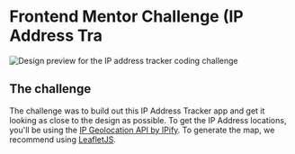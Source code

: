 # Frontend Mentor Challenge (IP Address Tra

![Design preview for the IP address tracker coding challenge](./design/desktop-preview.jpg)

## The challenge

The challenge was to build out this IP Address Tracker app and get it looking as close to the design as possible. To get the IP Address locations, you'll be using the [IP Geolocation API by IPify](https://geo.ipify.org/). To generate the map, we recommend using [LeafletJS](https://leafletjs.com/).

